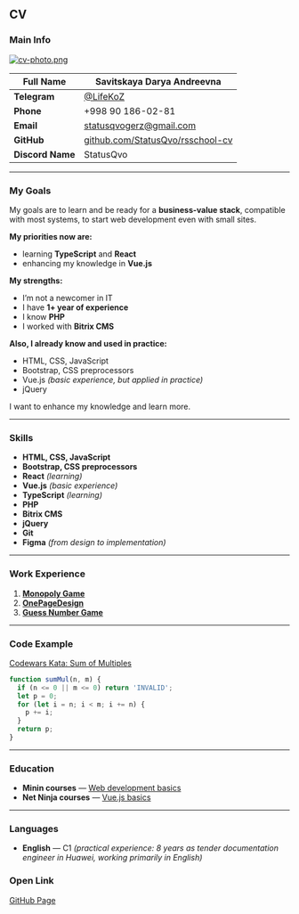 ## CV
### Main Info

[![cv-photo.png](https://i.postimg.cc/kGwR0s9m/cv-photo.png)](https://postimg.cc/q6h7n8zb)

| **Full Name**    | Savitskaya Darya Andreevna |
|------------------|-----------------------------|
| **Telegram**     | [@LifeKoZ](https://t.me/LifeKoZ) |
| **Phone**        | +998 90 186-02-81 |
| **Email**        | statusqvogerz@gmail.com |
| **GitHub**       | [github.com/StatusQvo/rsschool-cv](https://github.com/StatusQvo/rsschool-cv) |
| **Discord Name** | StatusQvo |

---

### My Goals
My goals are to learn and be ready for a **business-value stack**, compatible with most systems, to start web development even with small sites.  

**My priorities now are:**
- learning **TypeScript** and **React**  
- enhancing my knowledge in **Vue.js**

**My strengths:**
- I’m not a newcomer in IT  
- I have **1+ year of experience**  
- I know **PHP**  
- I worked with **Bitrix CMS**

**Also, I already know and used in practice:**
- HTML, CSS, JavaScript  
- Bootstrap, CSS preprocessors  
- Vue.js *(basic experience, but applied in practice)*  
- jQuery  

I want to enhance my knowledge and learn more.

---

### Skills
- **HTML, CSS, JavaScript**  
- **Bootstrap, CSS preprocessors**  
- **React** *(learning)*  
- **Vue.js** *(basic experience)*  
- **TypeScript** *(learning)*  
- **PHP**  
- **Bitrix CMS**  
- **jQuery**  
- **Git**  
- **Figma** *(from design to implementation)*  

---

### Work Experience
1. [**Monopoly Game**](https://github.com/StatusQvo/monopoly)  
2. [**OnePageDesign**](https://github.com/StatusQvo/front-test-vacancy)  
3. [**Guess Number Game**](https://github.com/StatusQvo/Guess-number)  

---

### Code Example

[Codewars Kata: Sum of Multiples](https://www.codewars.com/kata/57241e0f440cd279b5000829)

```javascript
function sumMul(n, m) {
  if (n <= 0 || m <= 0) return 'INVALID';
  let p = 0;
  for (let i = n; i < m; i += n) {
    p += i;
  }
  return p;
}
```

---
### Education
- **Minin courses** — [Web development basics](www.youtube.com/@VladilenMinin) 
- **Net Ninja courses** — [Vue.js basics](https://www.youtube.com/watch?v=5LYrN_cAJoA&list=PL4cUxeGkcC9gQcYgjhBoeQH7wiAyZNrYa)  

---

### Languages
- **English** — C1 *(practical experience: 8 years as tender documentation engineer in Huawei, working primarily in English)*  


### Open Link
[GitHub Page](https://GITHUB-USERNAME.github.io/rsschool-cv/cv)
